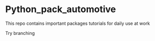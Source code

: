 # Python_pack_automotive
This repo contains important packages tutorials for daily use at work

 
Try branching